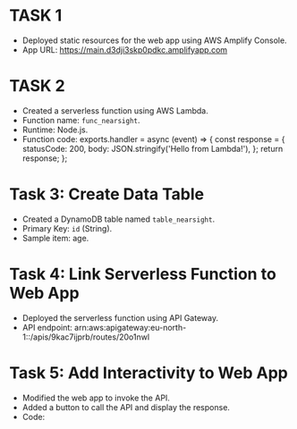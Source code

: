 # TASK 1
- Deployed static resources for the web app using AWS Amplify Console.
- App URL: https://main.d3dji3skp0pdkc.amplifyapp.com

# TASK 2
- Created a serverless function using AWS Lambda.
- Function name: `func_nearsight`.
- Runtime: Node.js.
- Function code: exports.handler = async (event) => {
  const response = {
      statusCode: 200,
      body: JSON.stringify('Hello from Lambda!'),
  };
  return response;
};

# Task 3: Create Data Table

- Created a DynamoDB table named `table_nearsight`.
- Primary Key: `id` (String).
- Sample item: age.

# Task 4: Link Serverless Function to Web App

- Deployed the serverless function using API Gateway.
- API endpoint: arn:aws:apigateway:eu-north-1::/apis/9kac7ijprb/routes/20o1nwl

# Task 5: Add Interactivity to Web App

- Modified the web app to invoke the API.
- Added a button to call the API and display the response.
- Code: 
